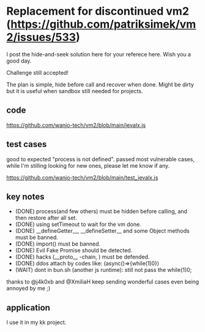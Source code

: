 # Replacement for discontinued vm2 (https://github.com/patriksimek/vm2/issues/533)

I post the hide-and-seek solution here for your referece here.  Wish you a good day. 

Challenge still accepted!

The plan is simple, hide before call and recover when done.  Might be dirty but it is useful when sandbox still needed for projects.

## code

https://github.com/wanjo-tech/vm2/blob/main/jevalx.js

## test cases

good to expected "process is not defined".  passed most vulnerable cases, while I'm stilling looking for new ones, please let me know if any.

https://github.com/wanjo-tech/vm2/blob/main/test_jevalx.js

## key notes

* (DONE) process(and few others) must be hidden before calling, and then restore after all set.
* (DONE) using setTimeout to wait for the vm done.
* (DONE) \_\_defineGetter\_\_, \_\_defineSetter\_\_ and some Object methods must be banned.
* (DONE) import() must be banned. 
* (DONE) Evil Fake Promise should be detected.
* (DONE) hacks (\_\_proto\_\_ -chain, ) must be defended.
* (DONE) ddos attach by codes like: (async()=>{while(1)0})
* (WAIT) dont in bun.sh (another js runtime): still not pass the while(1)0;

thanks to @j4k0xb and @XmiliaH keep sending wonderful cases even being annoyed by me ;)

## application

I use it in my kk project.
